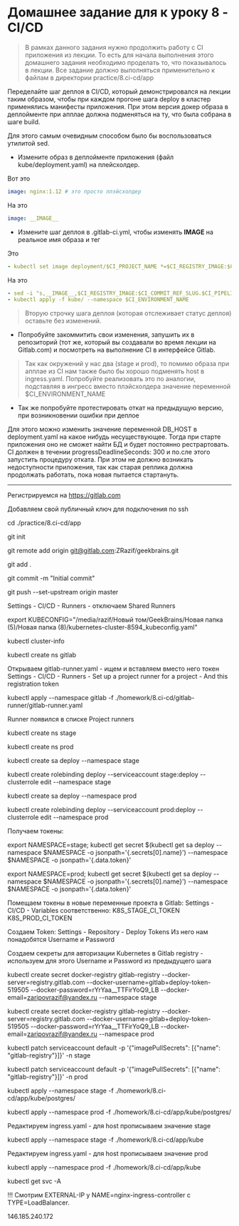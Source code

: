# Домашнее задание для к уроку 8 - CI/CD

> В рамках данного задания нужно продолжить работу с CI приложения из лекции.
> То есть для начала выполнения этого домашнего задания необходимо проделать то,
> что показывалось в лекции.
> Все задание должно выполняться применительно к файлам в директории practice/8.ci-cd/app

Переделайте шаг деплоя в CI/CD, который демонстрировался на лекции
таким образом, чтобы при каждом прогоне шага deploy в кластер применялись
манифесты приложения. При этом версия докер образа в деплойменте при апплае
должна подменяться на ту, что была собрана в шаге build.

Для этого самым очевидным способом было бы воспользоваться утилитой sed.

* Измените образ в деплойменте приложения (файл kube/deployment.yaml) на плейсхолдер.

Вот это

```yaml
image: nginx:1.12 # это просто плэйсхолдер
```

На это

```yaml
image: __IMAGE__
```

* Измените шаг деплоя в .gitlab-ci.yml,
чтобы изменять __IMAGE__ на реальное имя образа и тег

Это

```yaml
- kubectl set image deployment/$CI_PROJECT_NAME *=$CI_REGISTRY_IMAGE:$CI_COMMIT_REF_SLUG.$CI_PIPELINE_ID --namespace $CI_ENVIRONMENT_NAME
```

На это

```yaml
- sed -i "s,__IMAGE__,$CI_REGISTRY_IMAGE:$CI_COMMIT_REF_SLUG.$CI_PIPELINE_ID,g" kube/deployment.yaml
- kubectl apply -f kube/ --namespace $CI_ENVIRONMENT_NAME
```

> Вторую строчку шага деплоя (которая отслеживает статус деплоя) оставьте без изменений.

* Попробуйте закоммитить свои изменения, запушить их в репозиторий
(тот же, который вы создавали во время лекции на Gitlab.com)
и посмотреть на выполнение CI в интерфейсе Gitlab.

> Так как окружений у нас два (stage и prod), то помимо образа при апплае из CI
> нам также было бы хорошо подменять host в ingress.yaml.
> Попробуйте реализовать это по аналогии, подставляя в ингресс вместо
> плэйсхолдера значение переменной $CI_ENVIRONMENT_NAME

* Так же попробуйте протестировать откат на предыдущую версию,
при возникновении ошибки при деплое

Для этого можно изменить значение переменной DB_HOST в deployment.yaml на какое нибудь несуществующее.
Тогда при старте приложения оно не сможет найти БД и будет постоянно рестрартовать. CI должен в течении progressDeadlineSeconds: 300 и по.сле этого запустить процедуру отката.
При этом не должно возникать недоступности приложения, так как старая реплика должна продолжать работать, пока новая пытается стартануть.



---------------------------------------------------------------------------------

Регистрируемся на https://gitlab.com

Добавляем свой публичный ключ для подключения по ssh

cd ./practice/8.ci-cd/app

git init

git remote add origin git@gitlab.com:ZRazif/geekbrains.git

git add .

git commit -m "Initial commit"

git push --set-upstream origin master

Settings - CI/CD - Runners - отключаем Shared Runners



export KUBECONFIG="/media/razif/Новый том/GeekBrains/Новая папка (5)/Новая папка (8)/kubernetes-cluster-8594_kubeconfig.yaml"

kubectl cluster-info



kubectl create ns gitlab

Открываем gitlab-runner.yaml - ищем <CHANGE ME> и вставляем вместо него токен
Settings - CI/CD - Runners - Set up a project runner for a project - And this registration token

kubectl apply --namespace gitlab -f ./homework/8.ci-cd/gitlab-runner/gitlab-runner.yaml

Runner появился в списке Project runners



kubectl create ns stage

kubectl create ns prod

kubectl create sa deploy --namespace stage

kubectl create rolebinding deploy --serviceaccount stage:deploy --clusterrole edit --namespace stage

kubectl create sa deploy --namespace prod

kubectl create rolebinding deploy --serviceaccount prod:deploy --clusterrole edit --namespace prod

Получаем токены:

export NAMESPACE=stage; kubectl get secret $(kubectl get sa deploy --namespace $NAMESPACE -o jsonpath='{.secrets[0].name}') --namespace $NAMESPACE -o jsonpath='{.data.token}'

export NAMESPACE=prod; kubectl get secret $(kubectl get sa deploy --namespace $NAMESPACE -o jsonpath='{.secrets[0].name}') --namespace $NAMESPACE -o jsonpath='{.data.token}'

Помещаем токены в новые переменные проекта в Gitlab: Settings - CI/CD - Variables
соответственно:
K8S_STAGE_CI_TOKEN
K8S_PROD_CI_TOKEN

Создаем Token: Settings - Repository - Deploy Tokens
Из него нам понадобятся Username и Password

Создаем секреты для авторизации Kubernetes в Gitlab registry - используем для этого Username и Password из предыдущего шага

kubectl create secret docker-registry gitlab-registry --docker-server=registry.gitlab.com --docker-username=gitlab+deploy-token-519505 --docker-password=rYrYaa__TTFirYoQ9_LB --docker-email=zaripovrazif@yandex.ru --namespace stage

kubectl create secret docker-registry gitlab-registry --docker-server=registry.gitlab.com --docker-username=gitlab+deploy-token-519505 --docker-password=rYrYaa__TTFirYoQ9_LB --docker-email=zaripovrazif@yandex.ru --namespace prod

kubectl patch serviceaccount default -p '{"imagePullSecrets": [{"name": "gitlab-registry"}]}' -n stage

kubectl patch serviceaccount default -p '{"imagePullSecrets": [{"name": "gitlab-registry"}]}' -n prod



kubectl apply --namespace stage -f ./homework/8.ci-cd/app/kube/postgres/

kubectl apply --namespace prod -f ./homework/8.ci-cd/app/kube/postgres/

Редактируем ingress.yaml - для host прописываем значение stage

kubectl apply --namespace stage -f ./homework/8.ci-cd/app/kube

Редактируем ingress.yaml - для host прописываем значение prod

kubectl apply --namespace prod -f ./homework/8.ci-cd/app/kube

kubectl get svc -A

!!! Смотрим EXTERNAL-IP у NAME=nginx-ingress-controller с TYPE=LoadBalancer.

146.185.240.172
